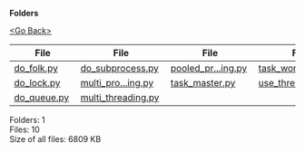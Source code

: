 **Folders**

[&lt;Go Back&gt;](../right.html)

<table><thead><tr class="header"><th><strong>File</strong></th><th><strong>File</strong></th><th><strong>File</strong></th><th><strong>File</strong></th></tr></thead><tbody><tr class="odd"><td><a href="do_folk.py">do_folk.py</a> </td><td><a href="do_subprocess.py">do_subprocess.py</a> </td><td><a href="pooled_processing.py">pooled_pr...ing.py</a> </td><td><a href="task_worker.py">task_worker.py</a> </td></tr><tr class="even"><td><a href="do_lock.py">do_lock.py</a> </td><td><a href="multi_processing.py">multi_pro...ing.py</a> </td><td><a href="task_master.py">task_master.py</a> </td><td><a href="use_threadlocal.py">use_threadlocal.py</a> </td></tr><tr class="odd"><td><a href="do_queue.py">do_queue.py</a> </td><td><a href="multi_threading.py">multi_threading.py</a> </td><td></td><td></td></tr></tbody></table>

Folders: 1  
Files: 10  
Size of all files: 6809 KB
